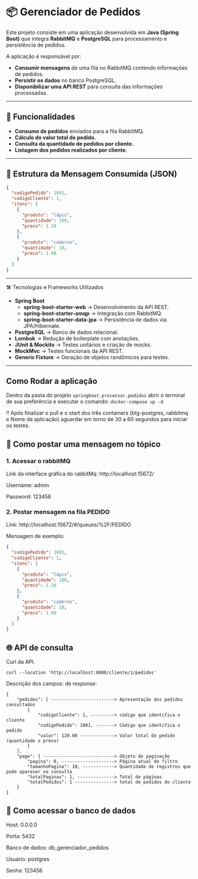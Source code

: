 # 📦 Gerenciador de Pedidos  

Este projeto consiste em uma aplicação desenvolvida em **Java (Spring Boot)** que integra **RabbitMQ** e **PostgreSQL** para processamento e persistência de pedidos.  

A aplicação é responsável por:  
- **Consumir mensagens** de uma fila no RabbitMQ contendo informações de pedidos.  
- **Persistir os dados** no banco PostgreSQL.  
- **Disponibilizar uma API REST** para consulta das informações processadas.  

---

## 🚀 Funcionalidades  
- **Consumo de pedidos** enviados para a fila RabbitMQ.
- **Cálculo do valor total do pedido.**  
- **Consulta da quantidade de pedidos por cliente.**  
- **Listagem dos pedidos realizados por cliente.**  

---

## 📂 Estrutura da Mensagem Consumida (JSON)  
```json
{
  "codigoPedido": 1001,
  "codigoCliente": 1,
  "itens": [
    {
      "produto": "lápis",
      "quantidade": 100,
      "preco": 1.10
    },
    {
      "produto": "caderno",
      "quantidade": 10,
      "preco": 1.00
    }
  ]
}
```
---

🛠️ Tecnologias e Frameworks Utilizados
- **Spring Boot**
  - **spring-boot-starter-web** → Desenvolvimento da API REST.
  - **spring-boot-starter-amqp** → Integração com RabbitMQ.
  - **spring-boot-starter-data-jpa** → Persistência de dados via JPA/Hibernate.
- **PostgreSQL** → Banco de dados relacional.
- **Lombok** → Redução de boilerplate com anotações.
- **JUnit & Mockito** → Testes unitários e criação de mocks.
- **MockMvc** → Testes funcionais da API REST.
- **Generic Fixture** → Geração de objetos randômicos para testes.
---

## Como Rodar a aplicação
Dentro da pasta do projeto `springboot.processar.pedidos` abrir o terminal de sua preferência e executar o comando: `docker-compose up -d`

‼️ Após finalizar o pull e o start dos três containers (btg-postgres, rabbitmq e Nome da aplicação) aguardar em torno de 30 a 60 segundos para iniciar os testes.

## 🐇 Como postar uma mensagem no tópico
### 1. Acessar o rabbitMQ 

Link da interface gráfica do rabbitMq: http://localhost:15672/

Username: admin

Password: 123456

### 2. Postar mensagem na fila PEDIDO

Link: http://localhost:15672/#/queues/%2F/PEDIDO

Mensagem de exemplo:
```json
{
  "codigoPedido": 1001,
  "codigoCliente": 1,
  "itens": [
    {
      "produto": "lápis",
      "quantidade": 100,
      "preco": 1.10
    },
    {
      "produto": "caderno",
      "quantidade": 10,
      "preco": 1.00
    }
  ]
}
```

## 🌐 API de consulta 

Curl da API.
```curl
curl --location 'http://localhost:8080/cliente/1/pedidos'
```

Descrição dos campos:
de response: 

```
{
    "pedidos": [ ------------------------> Apresentação dos pedidos consultados
        {
            "codigoCliente": 1, ---------> código que identifica o cliente
            "codigoPedido": 1001, -------> Código que identifica o pedido
            "valor": 120.00 -------------> Valor total do pedido (quantidade x preco)
        }
    ],
    "page": { ---------------------------> Objeto de paginação
        "pagina": 0, --------------------> Página atual do filtro
        "tamanhoPagina": 10, ------------> Quantidade de registros que pode apareser na consulta
        "totalPaginas": 1, --------------> Total de páginas 
        "totalPedidos": 1 ---------------> total de pedidos do cliente
    }
}
```

## 🐘 Como acessar o banco de dados

Host: 0.0.0.0

Porta: 5432

Banco de dados: db_gerenciador_pedidos

Usuário: postgres

Senha: 123456


